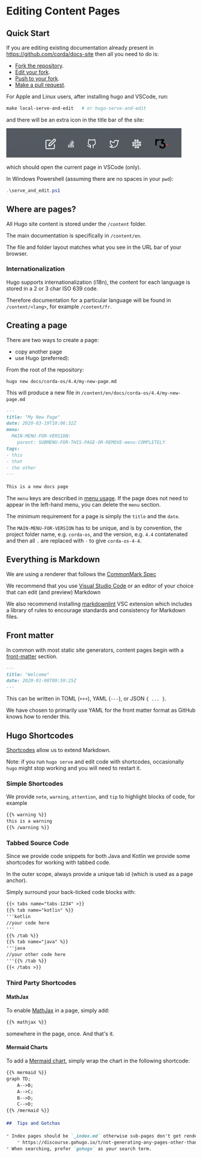 # Editing Content Pages

## Quick Start

If you are editing existing documentation already present in https://github.com/corda/docs-site then all you need to do is:

* [Fork the repository](https://guides.github.com/activities/forking/).
* [Edit your fork](https://guides.github.com/activities/forking/#making-changes).
* [Push to your fork](https://guides.github.com/activities/forking/#making-changes).
* [Make a pull request](https://guides.github.com/activities/forking/#making-a-pull-request).

For Apple and Linux users, after installing hugo and VSCode, run:

```makefile
make local-serve-and-edit   # or hugo-serve-and-edit
```

and there will be an extra icon in the title bar of the site:

![edit icon](images/page-edit.png)

which should open the current page in VSCode (only).

In Windows Powershell (assuming there are no spaces in your `pwd`):

```powershell
.\serve_and_edit.ps1
```

## Where are pages?

All Hugo site content is stored under the `/content` folder.

The main documentation is specifically in `/content/en`.

The file and folder layout matches what you see in the URL bar of your browser.

### Internationalization

Hugo supports internationalization (i18n), the content for each language is stored in a 2 or 3 char ISO 639 code.

Therefore documentation for a particular language will be found in `/content/<lang>`, for example `/content/fr`.

## Creating a page

There are two ways to create a page:

* copy another page
* use Hugo (preferred):

From the root of the repository:

```shell
hugo new docs/corda-os/4.4/my-new-page.md
```

This will produce a new file in `/content/en/docs/corda-os/4.4/my-new-page.md`

```markdown
---
title: "My New Page"
date: 2020-03-19T10:06:32Z
menu:
  MAIN-MENU-FOR-VERSION:
    parent: SUBMENU-FOR-THIS-PAGE-OR-REMOVE-menu-COMPLETELY
tags:
- this
- that
- the other
---

This is a new docs page
```

The `menu` keys are described in [menu usage](hugo-menus.md).  If the page does not need to appear in the left-hand menu, you can delete the `menu` section.

The minimum requirement for a page is simply the `title` and the `date`.

The `MAIN-MENU-FOR-VERSION` has to be unique, and is by convention, the project folder name, e.g. `corda-os`, and the version, e.g. `4.4` contatenated and then all `.` are replaced with `-` to give `corda-os-4-4`.

## Everything is Markdown

We are using a renderer that follows the [CommonMark Spec](https://spec.commonmark.org/0.29/)

We recommend that you use [Visual Studio Code](https://code.visualstudio.com/) or an editor of your choice that can edit (and preview) Markdown

We also recommend installing [markdownlint](https://marketplace.visualstudio.com/items?itemName=DavidAnson.vscode-markdownlint) VSC extension which includes a library of rules to encourage standards and consistency for Markdown files.

## Front matter

In common with most static site generators, content pages begin with a [front-matter](https://gohugo.io/content-management/front-matter) section.

```markdown
---
title: "Welcome"
date: 2020-01-08T09:59:25Z
---
```

This can be written in TOML (`+++`), YAML (`---`), or JSON `{ ... }`.

We have chosen to primarily use YAML for the front matter format as GitHub knows how to render this.

## Hugo Shortcodes

[Shortcodes](https://gohugo.io/content-management/shortcodes/#readout) allow us to extend Markdown.

Note:  if you run `hugo serve` and edit code with shortcodes, occasionally `hugo` might stop working and you will need to restart it.

### Simple Shortcodes

We provide `note`, `warning`, `attention`, and `tip` to highlight blocks of code, for example

```markdown
{{% warning %}}
this is a warning
{{% /warning %}}
```

### Tabbed Source Code

Since we provide code snippets for both Java and Kotlin we provide some shortcodes for working with tabbed code.

In the outer scope, always provide a unique tab id (which is used as a page anchor).

Simply surround your back-ticked code blocks with:

```markdown
{{< tabs name="tabs-1234" >}}
{{% tab name="kotlin" %}}
'''kotlin
//your code here
'''
{{% /tab %}}
{{% tab name="java" %}}
'''java
//your other code here
'''{{% /tab %}}
{{< /tabs >}}
```

### Third Party Shortcodes

#### MathJax

To enable [MathJax](https://www.mathjax.org/) in a page, simply add:

```markdown
{{% mathjax %}}
```

somewhere in the page, once.  And that's it.

#### Mermaid Charts

To add a [Mermaid chart](https://mermaid-js.github.io/mermaid/#/), simply wrap the chart in the following shortcode:

```markdown
{{% mermaid %}}
graph TD;
    A-->B;
    A-->C;
    B-->D;
    C-->D;
{{% /mermaid %}}

##  Tips and Gotchas

* Index pages should be `_index.md` otherwise sub-pages don't get rendered.
    * https://discourse.gohugo.io/t/not-generating-any-pages-other-than-index/10565
* When searching, prefer `gohugo` as your search term.
